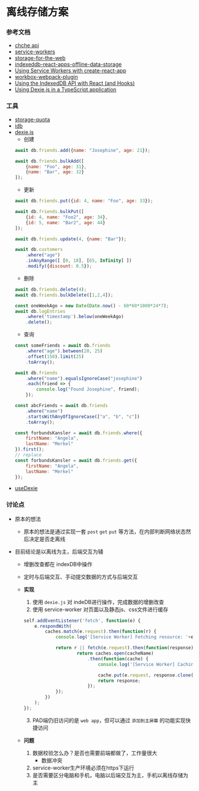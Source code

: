 # 离线存储方案

### 参考文档
- [chche api](https://web.dev/cache-api-quick-guide/)
- [service-workers](https://developers.google.com/web/fundamentals/primers/service-workers)
- [storage-for-the-web](https://web.dev/storage-for-the-web/)
- [indexeddb-react-apps-offline-data-storage](https://blog.logrocket.com/dexie-js-indexeddb-react-apps-offline-data-storage/)
- [Using Service Workers with create-react-app](https://blog.bitsrc.io/using-service-workers-with-react-27a4c5e2d1a9)
- [workbox-webpack-plugin](https://developers.google.com/web/tools/workbox/modules/workbox-webpack-plugin)
- [Using the IndexedDB API with React (and Hooks)](https://levelup.gitconnected.com/using-the-indexeddb-api-with-react-and-hooks-4e63d83a5d1b)
- [Using Dexie.js in a TypeScript application](https://golb.hplar.ch/2018/01/Using-Dexie-js-in-a-TypeScript-application.html)

### 工具
- [storage-quota](https://storage-quota.glitch.me/)
- [idb](https://github.com/jakearchibald/idb)
- [dexie.js](https://dexie.org/)
    - 创建
    ```js
    await db.friends.add({name: "Josephine", age: 21});

    await db.friends.bulkAdd([
        {name: "Foo", age: 31},
        {name: "Bar", age: 32}
    ]);
    ```
    - 更新
    ```js
    await db.friends.put({id: 4, name: "Foo", age: 33});

    await db.friends.bulkPut([
        {id: 4, name: "Foo2", age: 34},
        {id: 5, name: "Bar2", age: 44}
    ]);

    await db.friends.update(4, {name: "Bar"});

    await db.customers
        .where("age")
        .inAnyRange([ [0, 18], [65, Infinity] ])
        .modify({discount: 0.5});
    ```
    - 删除
    ```js
    await db.friends.delete(4);
    await db.friends.bulkDelete([1,2,4]);

    const oneWeekAgo = new Date(Date.now() - 60*60*1000*24*7);
    await db.logEntries
        .where('timestamp').below(oneWeekAgo)
        .delete();
    ```
    - 查询
    ```js
    const someFriends = await db.friends
        .where("age").between(20, 25)
        .offset(150).limit(25)
        .toArray();

    await db.friends
        .where("name").equalsIgnoreCase("josephine")
        .each(friend => {
            console.log("Found Josephine", friend);
        });
    
    const abcFriends = await db.friends
        .where("name")
        .startsWithAnyOfIgnoreCase(["a", "b", "c"])
        .toArray();

    const forbundsKansler = await db.friends.where({
        firstName: "Angela",
        lastName: "Merkel"
    }).first();
    // replace
    const forbundsKansler = await db.friends.get({
        firstName: "Angela",
        lastName: "Merkel"
    });
    ```
- [useDexie](https://github.com/ttessarolo/useDexie)

### 讨论点
- 原本的想法
    - 原本的想法是通过实现一套 `post` `get` `put` 等方法，在内部判断网络状态然后决定是否走离线

- 目前结论是以离线为主，后端交互为辅
    - 增删改查都在 indexDB中操作
    - 定时与后端交互、手动提交数据的方式与后端交互

    - **实现**
        1. 使用 `dexie.js` 对 indeDB进行操作，完成数据的增删改查
        2. 使用 service-worker 对页面以及静态js、css文件进行缓存
        ```js
        self.addEventListener('fetch', function(e) {
            e.respondWith(
                caches.match(e.request).then(function(r) {
                    console.log('[Service Worker] Fetching resource: '+e.request.url);

                    return r || fetch(e.request).then(function(response) {
                            return caches.open(cacheName)
                                .then(function(cache) {
                                    console.log('[Service Worker] Caching new resource: '+e.request.url);

                                    cache.put(e.request, response.clone());
                                    return response;
                                });
                    });
                })
            );
        });
        ```
        3. PAD端仍旧访问的是 `web app`，但可以通过 `添加到主屏幕` 的功能实现快捷访问

    - **问题**
        1. 数据校验怎么办？是否也需要前端都做了，工作量很大
            - 数据冲突
        2. service-worker生产环境必须在https下运行
        3. 是否需要区分电脑和手机，电脑以后端交互为主，手机以离线存储为主
 